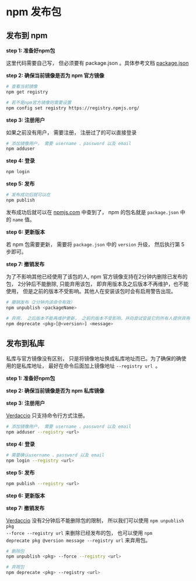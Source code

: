# npm 发布包

## 发布到 npm

**step 1: 准备好npm包**

这里代码需要自己写， 但必须要有 package.json 。具体参考文档 [package.json](http://javascript.ruanyifeng.com/nodejs/packagejson.html#toc0)

**step 2: 确保当前镜像是否为 npm 官方镜像**

```bash
# 查看当前镜像
npm get registry    

# 若不是npm官方镜像则需要设置
npm config set registry https://registry.npmjs.org/
```

**step 3: 注册用户**

如果之前没有用户， 需要注册， 注册过了的可以直接登录
```bash
# 添加镜像用户， 需要 username 、password 以及 email
npm adduser
```

**step 4: 登录**

```bash
npm login
```
**step 5: 发布**

```bash
# 发布成功后就可以在
npm publish
```

发布成功后就可以在 [npmjs.com](https://www.npmjs.com/) 中查到了， npm 的包名就是 <code>package.json</code> 中的 <code>name</code> 值。

**step 6: 更新版本**

若 npm 包需要更新， 需要将 <code>package.json</code> 中的 <code>version</code> 升级， 然后执行第 5 步即可。

**step 7: 撤销发布**

为了不影响其他已经使用了该包的人, npm 官方镜像支持在2分钟内删除已发布的包， 2分钟后不能删除, 只能弃用该包， 即弃用版本及之后版本不再维护，也不能使用， 但是之前的版本不受影响。其他人在安装该包时会有启用警告出现。

```bash
# 撤销发布（2分钟内该命令有效）
npm unpublish <packageName>

# 弃用， 之后版本不能再维护更新， 之前的版本不受影响，并向尝试安装它的所有人提供弃用警告
npm deprecate <pkg>[@<version>] <message>
```

## 发布到私库

私库与官方镜像没有区别， 只是将镜像地址换成私库地址而已。为了确保的确使用的是私库地址， 最好在命令后面加上镜像地址 <code>--registry url </code>。

**step 1: 准备好npm包**

**step 2: 确保当前镜像是否为 npm 私库镜像**

**step 3: 注册用户**

[Verdaccio](https://verdaccio.org/zh-CN/) 只支持命令行方式注册。

```bash
# 添加镜像用户， 需要 username 、password 以及 email
npm adduser --registry <url>
```

**step 4: 登录**

```bash
# 需要确认username 、password 以及 email
npm login --registry <url>
```

**step 5: 发布**

```bash
npm publish --registry <url>
```

**step 6: 更新版本**

**step 7: 撤销发布**

[Verdaccio](https://verdaccio.org/zh-CN/)  没有2分钟后不能删除包的限制， 所以我们可以使用 <code>npm unpublish pkg --force --registry url</code> 来删除已经发布的包， 也可以使用 <code>npm deprecate pkg @version message --registry url</code> 来弃用包。

```bash
# 删除包
npm unpublish <pkg> --force --registry <url>

# 弃用包
npm deprecate <pkg> --registry <url>
```